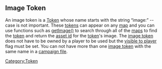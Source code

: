 Image Token
-----------

An image token is a [Token](Token "wikilink") whose name starts with the string “image:” -- case is not important. These [tokens](Token "wikilink") can appear on any [map](Map:map "wikilink") and you can use functions such as [getImage()](getImage "wikilink") to search through all of the [maps](Map:map "wikilink") to find the [token](Token "wikilink") and return the [asset id](Asset_ID "wikilink") for the [token](Token "wikilink")'s image. The [image token](Image_Token "wikilink") does not have to be owned by a player to be used but the [visible to player](Token:visible_to_player "wikilink") flag must be set. You can not have more than one [image token](Image_Token "wikilink") with the same name in a [campaign file](Campaign:campaign_file "wikilink").

<Category:Token>